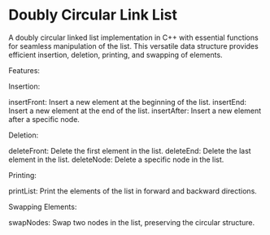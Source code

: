 # Doubly Circular Link List
 A doubly circular linked list implementation in C++ with essential functions for seamless manipulation of the list. This versatile data structure provides efficient insertion, deletion, printing, and swapping of elements.

Features:

Insertion:

insertFront: Insert a new element at the beginning of the list.
insertEnd: Insert a new element at the end of the list.
insertAfter: Insert a new element after a specific node.

Deletion:

deleteFront: Delete the first element in the list.
deleteEnd: Delete the last element in the list.
deleteNode: Delete a specific node in the list.

Printing:

printList: Print the elements of the list in forward and backward directions.

Swapping Elements:

swapNodes: Swap two nodes in the list, preserving the circular structure.